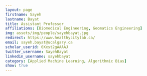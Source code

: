 ```yaml
---
layout: page
firstname: Sayeh
lastname: Bayat
title: Assistant Professor
affiliations: [Biomedical Engineering, Geomatics Engineering]
img: assets/img/people/sayehbayat.jpg
redirect: https://www.healthycitylab.ca/
email: sayeh.bayat@ucalgary.ca
scholar_userid: 0Xxst2gAAAAJ
twitter_username: SayehBayat
linkedin_username: sayehbayat
category: [Applied Machine Learning, Algorithmic Bias]
show: true
---
```

